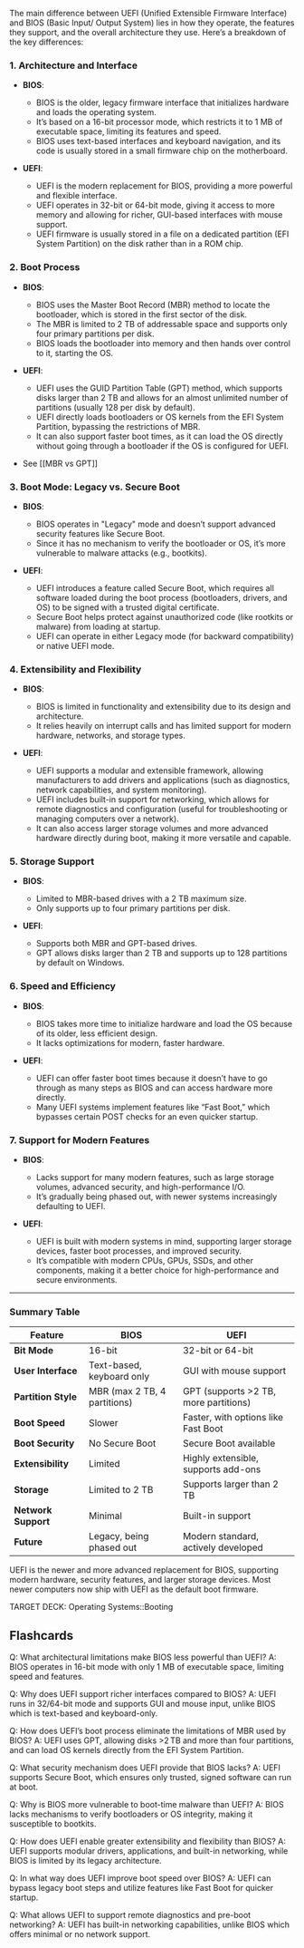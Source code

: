 The main difference between UEFI (Unified Extensible Firmware Interface) and BIOS (Basic Input/ Output System) lies in how they operate, the features they support, and the overall architecture they use. Here’s a breakdown of the key differences:

### 1. Architecture and Interface

   - **BIOS**:
     - BIOS is the older, legacy firmware interface that initializes hardware and loads the operating system.
     - It’s based on a 16-bit processor mode, which restricts it to 1 MB of executable space, limiting its features and speed.
     - BIOS uses text-based interfaces and keyboard navigation, and its code is usually stored in a small firmware chip on the motherboard.

   - **UEFI**:
     - UEFI is the modern replacement for BIOS, providing a more powerful and flexible interface.
     - UEFI operates in 32-bit or 64-bit mode, giving it access to more memory and allowing for richer, GUI-based interfaces with mouse support.
     - UEFI firmware is usually stored in a file on a dedicated partition (EFI System Partition) on the disk rather than in a ROM chip.

### 2. Boot Process
   - **BIOS**:
     - BIOS uses the Master Boot Record (MBR) method to locate the bootloader, which is stored in the first sector of the disk.
     - The MBR is limited to 2 TB of addressable space and supports only four primary partitions per disk.
     - BIOS loads the bootloader into memory and then hands over control to it, starting the OS.

   - **UEFI**:
     - UEFI uses the GUID Partition Table (GPT) method, which supports disks larger than 2 TB and allows for an almost unlimited number of partitions (usually 128 per disk by default).
     - UEFI directly loads bootloaders or OS kernels from the EFI System Partition, bypassing the restrictions of MBR.
     - It can also support faster boot times, as it can load the OS directly without going through a bootloader if the OS is configured for UEFI.
 - See [[MBR vs GPT]]

### 3. Boot Mode: Legacy vs. Secure Boot
   - **BIOS**:
     - BIOS operates in "Legacy" mode and doesn’t support advanced security features like Secure Boot.
     - Since it has no mechanism to verify the bootloader or OS, it’s more vulnerable to malware attacks (e.g., bootkits).

   - **UEFI**:
     - UEFI introduces a feature called Secure Boot, which requires all software loaded during the boot process (bootloaders, drivers, and OS) to be signed with a trusted digital certificate.
     - Secure Boot helps protect against unauthorized code (like rootkits or malware) from loading at startup.
     - UEFI can operate in either Legacy mode (for backward compatibility) or native UEFI mode.

### 4. Extensibility and Flexibility
   - **BIOS**:
     - BIOS is limited in functionality and extensibility due to its design and architecture.
     - It relies heavily on interrupt calls and has limited support for modern hardware, networks, and storage types.

   - **UEFI**:
     - UEFI supports a modular and extensible framework, allowing manufacturers to add drivers and applications (such as diagnostics, network capabilities, and system monitoring).
     - UEFI includes built-in support for networking, which allows for remote diagnostics and configuration (useful for troubleshooting or managing computers over a network).
     - It can also access larger storage volumes and more advanced hardware directly during boot, making it more versatile and capable.

### 5. Storage Support
   - **BIOS**:
     - Limited to MBR-based drives with a 2 TB maximum size.
     - Only supports up to four primary partitions per disk.

   - **UEFI**:
     - Supports both MBR and GPT-based drives.
     - GPT allows disks larger than 2 TB and supports up to 128 partitions by default on Windows.

### 6. Speed and Efficiency

   - **BIOS**:
     - BIOS takes more time to initialize hardware and load the OS because of its older, less efficient design.
     - It lacks optimizations for modern, faster hardware.

   - **UEFI**:
     - UEFI can offer faster boot times because it doesn’t have to go through as many steps as BIOS and can access hardware more directly.
     - Many UEFI systems implement features like “Fast Boot,” which bypasses certain POST checks for an even quicker startup.

### 7. Support for Modern Features

   - **BIOS**:
     - Lacks support for many modern features, such as large storage volumes, advanced security, and high-performance I/O.
     - It’s gradually being phased out, with newer systems increasingly defaulting to UEFI.

   - **UEFI**:
     - UEFI is built with modern systems in mind, supporting larger storage devices, faster boot processes, and improved security.
     - It’s compatible with modern CPUs, GPUs, SSDs, and other components, making it a better choice for high-performance and secure environments.

---

### Summary Table

| Feature                | BIOS                        | UEFI                      |
|------------------------|-----------------------------|----------------------------|
| **Bit Mode**           | 16-bit                      | 32-bit or 64-bit           |
| **User Interface**     | Text-based, keyboard only   | GUI with mouse support     |
| **Partition Style**    | MBR (max 2 TB, 4 partitions)| GPT (supports >2 TB, more partitions) |
| **Boot Speed**         | Slower                      | Faster, with options like Fast Boot |
| **Boot Security**      | No Secure Boot              | Secure Boot available      |
| **Extensibility**      | Limited                     | Highly extensible, supports add-ons |
| **Storage**            | Limited to 2 TB             | Supports larger than 2 TB  |
| **Network Support**    | Minimal                     | Built-in support           |
| **Future**             | Legacy, being phased out    | Modern standard, actively developed |

UEFI is the newer and more advanced replacement for BIOS, supporting modern hardware, security features, and larger storage devices. Most newer computers now ship with UEFI as the default boot firmware.

TARGET DECK: Operating Systems::Booting
## Flashcards

Q: What architectural limitations make BIOS less powerful than UEFI?
A: BIOS operates in 16-bit mode with only 1 MB of executable space, limiting speed and features.
<!--ID: 1748147348097-->


Q: Why does UEFI support richer interfaces compared to BIOS?
A: UEFI runs in 32/64-bit mode and supports GUI and mouse input, unlike BIOS which is text-based and keyboard-only.
<!--ID: 1748147348103-->


Q: How does UEFI’s boot process eliminate the limitations of MBR used by BIOS?
A: UEFI uses GPT, allowing disks >2 TB and more than four partitions, and can load OS kernels directly from the EFI System Partition.
<!--ID: 1748147348106-->


Q: What security mechanism does UEFI provide that BIOS lacks?
A: UEFI supports Secure Boot, which ensures only trusted, signed software can run at boot.
<!--ID: 1748147348109-->


Q: Why is BIOS more vulnerable to boot-time malware than UEFI?
A: BIOS lacks mechanisms to verify bootloaders or OS integrity, making it susceptible to bootkits.
<!--ID: 1748147348111-->


Q: How does UEFI enable greater extensibility and flexibility than BIOS?
A: UEFI supports modular drivers, applications, and built-in networking, while BIOS is limited by its legacy architecture.
<!--ID: 1748147348114-->


Q: In what way does UEFI improve boot speed over BIOS?
A: UEFI can bypass legacy boot steps and utilize features like Fast Boot for quicker startup.
<!--ID: 1748147348116-->


Q: What allows UEFI to support remote diagnostics and pre-boot networking?
A: UEFI has built-in networking capabilities, unlike BIOS which offers minimal or no network support.
<!--ID: 1748147348118-->

